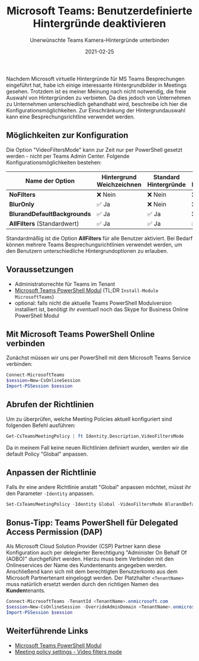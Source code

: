 ﻿---
aliases:
    - msteams-disable-custom-backgrounds
slug: MSTeams-Disable-Custom-Backgrounds
title: "Microsoft Teams: Benutzerdefinierte Hintergründe deaktivieren"
subtitle: "Unerwünschte Teams Kamera-Hintergründe unterbinden"
date: 2021-02-25
tags: [microsoft365, office365, microsoftteams, powershell]
cover:
    image: /images/2021/2021-02-25_TeamsMeetingPolicy_new.png
---

Nachdem Microsoft virtuelle Hintergründe für MS Teams Besprechungen eingeführt hat, habe ich einige interessante Hintergrundbilder in Meetings gesehen. Trotzdem ist es meiner Meinung nach nicht notwendig, die freie Auswahl von Hintergründen zu verbieten. Da dies jedoch von Unternehmen zu Unternehmen unterschiedlich gehandhabt wird, beschreibe ich hier die Konfigurationsmöglichkeiten. Zur Einschränkung der Hintergrundauswahl kann eine Besprechungsrichtline verwendet werden.

## Möglichkeiten zur Konfiguration

Die Option "VideoFiltersMode" kann zur Zeit nur per PowerShell gesetzt werden - nicht per Teams Admin Center. Folgende Konfigurationsmöglichkeiten bestehen:

| Name der Option               | Hintergrund Weichzeichnen | Standard Hintergründe | Eigene Hintergründe |
| ----------------------------- | ------------------------- | --------------------- | ------------------- |
| **NoFilters**                 | ❌ Nein                   | ❌ Nein               | ❌ Nein             |
| **BlurOnly**                  | ✅ Ja                     | ❌ Nein               | ❌ Nein             |
| **BlurandDefaultBackgrounds** | ✅ Ja                     | ✅ Ja                 | ❌ Nein             |
| **AllFilters** (Standardwert) | ✅ Ja                     | ✅ Ja                 | ✅ Ja               |

Standardmäßig ist die Option **AllFilters** für alle Benutzer aktiviert. Bei Bedarf können mehrere Teams Besprechungsrichtlinien verwendet werden, um den Benutzern unterschiedliche Hintergrundoptionen zu erlauben.

## Voraussetzungen

-   Administratorrechte für Teams im Tenant
-   [Microsoft Teams PowerShell Modul](https://docs.microsoft.com/en-us/microsoftteams/teams-powershell-install) (TL;DR `Install-Module MicrosoftTeams`)
-   optional: falls nicht die aktuelle Teams PowerShell Modulversion installiert ist, benötigt ihr _eventuell_ noch das Skype for Business Online PowerShell Modul

## Mit Microsoft Teams PowerShell Online verbinden

Zunächst müssen wir uns per PowerShell mit dem Microsoft Teams Service verbinden:

```powershell
Connect-MicrosoftTeams
$session=New-CsOnlineSession
Import-PSSession $session
```

## Abrufen der Richtlinien

Um zu überprüfen, welche Meeting Policies aktuell konfiguriert sind folgenden Befehl ausführen:

```powershell
Get-CsTeamsMeetingPolicy | ft Identity,Description,VideoFiltersMode
```

Da in meinem Fall keine neuen Richtlinien definiert wurden, werden wir die default Policy "Global" anpassen.

## Anpassen der Richtlinie

Falls ihr eine andere Richtlinie anstatt "Global" anpassen möchtet, müsst ihr den Parameter `-Identity` anpassen.

```powershell
Set-CsTeamsMeetingPolicy -Identity Global -VideoFiltersMode BlurandDefaultBackgrounds
```

## Bonus-Tipp: Teams PowerShell für Delegated Access Permission (DAP)

Als Microsoft Cloud Solution Provider (CSP) Partner kann diese Konfiguration auch per delegierter Berechtigung "Administer On Behalf Of (AOBO)" durchgeführt werden. Hierzu muss beim Verbinden mit den Onlineservices der Name des Kundentenants angegeben werden. Anschließend kann sich mit dem berechtigten Benutzerkonto aus dem Microsoft Partnertenant eingeloggt werden. Der Platzhalter `<TenantName>` muss natürlich ersetzt werden durch den richtigen Namen des **Kunden**tenants.

```powershell
Connect-MicrosoftTeams -TenantId <TenantName>.onmicrosoft.com
$session=New-CsOnlineSession -OverrideAdminDomain <TenantName>.onmicrosoft.com
Import-PSSession $session
```

## Weiterführende Links

-   [Microsoft Teams PowerShell Modul](https://docs.microsoft.com/en-us/microsoftteams/teams-powershell-install)
-   [Meeting policy settings - Video filters mode](https://docs.microsoft.com/en-us/microsoftteams/meeting-policies-in-teams#meeting-policy-settings---video-filters-mode)
